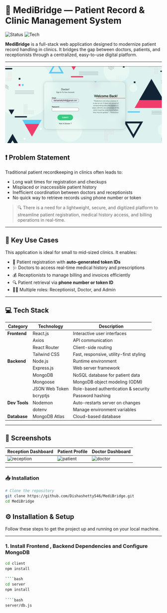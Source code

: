 # 🏥 MediBridge — Patient Record & Clinic Management System

![Status](https://img.shields.io/badge/Status-Complete-brightgreen)
![Tech](https://img.shields.io/badge/Stack-MERN-blue)

**MediBridge** is a full-stack web application designed to modernize patient record handling in clinics. It bridges the gap between doctors, patients, and receptionists through a centralized, easy-to-use digital platform.

---

![MediBridge](./Screenshots/s.PNG)

## ❗ Problem Statement

Traditional patient recordkeeping in clinics often leads to:

- Long wait times for registration and checkups
- Misplaced or inaccessible patient history
- Inefficient coordination between doctors and receptionists
- No quick way to retrieve records using phone number or token

> 🔍 There is a need for a lightweight, secure, and digitized platform to streamline patient registration, medical history access, and billing operations in real-time.

---

## 🎯 Key Use Cases

This application is ideal for small to mid-sized clinics. It enables:

- 🧾 Patient registration with **auto-generated token IDs**
- 🩺 Doctors to access real-time medical history and prescriptions
- 💰 Receptionists to manage billing and invoices efficiently
- 🔍 Patient retrieval via **phone number or token ID**
- 🧑‍⚕️ Multiple roles: Receptionist, Doctor, and Admin

---

## 💻 Tech Stack

| Category      | Technology     | Description                             |
| ------------- | -------------- | --------------------------------------- |
| **Frontend**  | React.js       | Interactive user interfaces             |
|               | Axios          | API communication                       |
|               | React Router   | Client-side routing                     |
|               | Tailwind CSS   | Fast, responsive, utility-first styling |
| **Backend**   | Node.js        | Runtime environment                     |
|               | Express.js     | Web server framework                    |
|               | MongoDB        | NoSQL database for patient data         |
|               | Mongoose       | MongoDB object modeling (ODM)           |
|               | JSON Web Token | Role-based authentication & security    |
|               | bcryptjs       | Password hashing                        |
| **Dev Tools** | Nodemon        | Auto-restarts server on changes         |
|               | dotenv         | Manage environment variables            |
| **Database**  | MongoDB Atlas  | Cloud-based database                    |

---

## 📸 Screenshots

| Reception Dashboard                       | Patient Profile                       | Doctor Dashboard                    |
| ----------------------------------------- | ------------------------------------- | ----------------------------------- |
| ![reception](./Screenshots/reception.png) | ![patient](./Screenshots/patient.png) | ![doctor](./Screenshots/doctor.png) |

---

### 📥 Installation

```bash
# Clone the repository
git clone https://github.com/Dishashetty546/MediBridge.git
cd MediBridge
```

## ⚙️ Installation & Setup

Follow these steps to get the project up and running on your local machine.

---

### 1. Install Frontend , Backend Dependencies and Configure MongoDB

`````bash
cd client
npm install

````bash
cd server
npm install

````bash
server/db.js
`````
